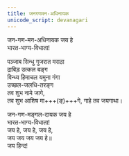 ```yaml
---
title: जनगणमन-अधिनायक
unicode_script: devanagari
---
```


जन-गण-मन-अधिनायक जय हे  
भारत-भाग्य-विधाता!  

पञ्जाब सिन्धु गुजरात मराठा  
द्राबिड़ उत्कल बङ्ग  
विन्ध्य हिमाचल यमुना गंगा  
उच्छल-जलधि-तरङ्ग  
तव शुभ नामे जागे,  
तव शुभ आशिष मा+++(ङ्)+++गे,
गाहे तव जयगाथा।

जन-गण-मङ्गल-दायक जय हे  
भारत-भाग्य-विधाता!  
जय हे, जय हे, जय हे,  
जय जय जय जय हे॥  
जय हिन्द!